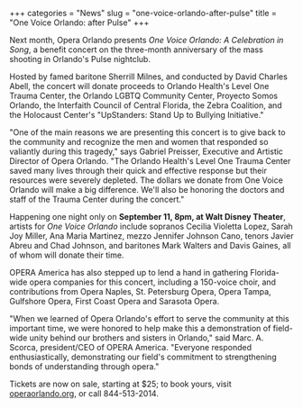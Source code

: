 +++
categories = "News"
slug = "one-voice-orlando-after-pulse"
title = "One Voice Orlando: after Pulse"
+++

Next month, Opera Orlando presents *One Voice Orlando: A Celebration in Song*, a benefit concert on the three-month anniversary of the mass shooting in Orlando's Pulse nightclub. 

Hosted by famed baritone Sherrill Milnes, and conducted by David Charles Abell, the concert will donate proceeds to Orlando Health's Level One Trauma Center, the Orlando LGBTQ Community Center, Proyecto Somos Orlando, the Interfaith Council of Central Florida, the Zebra Coalition, and the Holocaust Center's "UpStanders: Stand Up to Bullying Initiative."

"One of the main reasons we are presenting this concert is to give back to the community and recognize the men and women that responded so valiantly during this tragedy," says Gabriel Preisser, Executive and Artistic Director of Opera Orlando. "The Orlando Health's Level One Trauma Center saved many lives through their quick and effective response but their resources were severely depleted. The dollars we donate from One Voice Orlando will make a big difference. We'll also be honoring the doctors and staff of the Trauma Center during the concert."

Happening one night only on **September 11, 8pm, at Walt Disney Theater**, artists for *One Voice Orlando* include sopranos Cecilia Violetta Lopez, Sarah Joy Miller, Ana Maria Martinez, mezzo Jennifer Johnson Cano, tenors Javier Abreu and Chad Johnson, and baritones Mark Walters and Davis Gaines, all of whom will donate their time.

OPERA America has also stepped up to lend a hand in gathering Florida-wide opera companies for this concert, including a 150-voice choir, and contributions from Opera Naples, St. Petersburg Opera, Opera Tampa, Gulfshore Opera, First Coast Opera and Sarasota Opera.

"When we learned of Opera Orlando's effort to serve the community at this important time, we were honored to help make this a demonstration of field-wide unity behind our brothers and sisters in Orlando," said Marc. A. Scorca, president/CEO of OPERA America. "Everyone responded enthusiastically, demonstrating our field's commitment to strengthening bonds of understanding through opera."

Tickets are now on sale, starting at $25; to book yours, visit [operaorlando.org](http://operaorlando.org/), or call 844-513-2014.                  
